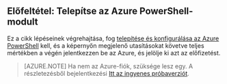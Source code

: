 ## <a name="prerequisite-install-the-azure-powershell-module"></a>Előfeltétel: Telepítse az Azure PowerShell-modult
Ez a cikk lépéseinek végrehajtása, fog [telepítése és konfigurálása az Azure PowerShell](../articles/powershell-install-configure.md) kell, és a képernyőn megjelenő utasításokat követve teljes mértékben a végén jelentkezzen be az Azure, és jelölje ki azt az előfizetést.

> [AZURE.NOTE] Ha nem az Azure-fiók, szüksége lesz egy. A részletezésből bejelentkezési [Itt az ingyenes próbaverziót](../articles/active-directory/sign-up-organization.md). 